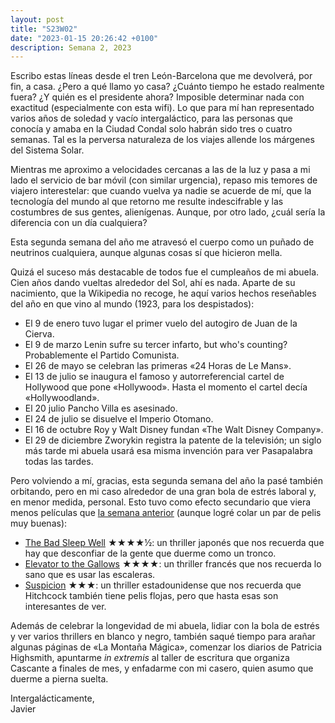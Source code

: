 ```yaml
---
layout: post
title: "S23W02"
date: "2023-01-15 20:26:42 +0100"
description: Semana 2, 2023
---
```


Escribo estas líneas desde el tren León-Barcelona que me devolverá, por fin, a
casa. ¿Pero a qué llamo yo casa? ¿Cuánto tiempo he estado realmente fuera? ¿Y
quién es el presidente ahora? Imposible determinar nada con exactitud
(especialmente con esta wifi). Lo que para mí han representado varios años de
soledad y vacío intergaláctico, para las personas que conocía y amaba en la
Ciudad Condal solo habrán sido tres o cuatro semanas. Tal es la perversa
naturaleza de los viajes allende los márgenes del Sistema Solar. 

Mientras me aproximo a velocidades cercanas a las de la luz y pasa a mi lado el
servicio de bar móvil (con similar urgencia), repaso mis temores de viajero
interestelar: que cuando vuelva ya nadie se acuerde de mí, que la tecnología
del mundo al que retorno me resulte indescifrable y las costumbres de sus
gentes, alienígenas. Aunque, por otro lado, ¿cuál sería la diferencia con un
día cualquiera?
<!-- more -->

Esta segunda semana del año me atravesó el cuerpo como un puñado de neutrinos
cualquiera, aunque algunas cosas sí que hicieron mella.

Quizá el suceso más destacable de todos fue el cumpleaños de mi abuela. Cien años dando
vueltas alrededor del Sol, ahí es nada. Aparte de su nacimiento, que la
Wikipedia no recoge, he aquí varios hechos reseñables del año en que vino al mundo (1923, para los despistados):

- El 9 de enero tuvo lugar el primer vuelo del autogiro de Juan de la Cierva.
- El 9 de marzo Lenin sufre su tercer infarto, but who's counting? Probablemente el Partido Comunista.
- El 26 de mayo se celebran las primeras «24 Horas de Le Mans».
- El 13 de julio se inaugura el famoso y autorreferencial cartel de Hollywood que
pone «Hollywood». Hasta el momento el cartel decía «Hollywoodland». 
- El 20 julio Pancho Villa es asesinado.
- El 24 de julio se disuelve el Imperio Otomano.
- El 16 de octubre Roy y Walt Disney fundan «The Walt Disney Company».
- El 29 de diciembre Zworykin registra la patente de la televisión; un siglo más tarde
mi abuela usará esa misma invención para ver Pasapalabra todas las tardes.

Pero volviendo a mí, gracias, esta segunda semana del año la pasé también orbitando, pero en mi caso alrededor de una gran bola de estrés laboral y, en menor medida, personal. Esto tuvo como efecto secundario que viera menos películas que [la semana anterior](/2023/01/08/S23W01) (aunque logré colar un par de pelis muy buenas):

- [The Bad Sleep Well](https://letterboxd.com/javier/film/the-bad-sleep-well)
★★★★½: un thriller japonés que nos recuerda que hay que desconfiar de la gente que duerme como un tronco.
- [Elevator to the Gallows](https://letterboxd.com/javier/film/elevator-to-the-gallows) ★★★★: un thriller francés que nos recuerda lo sano que es usar las escaleras.
- [Suspicion](https://letterboxd.com/javier/film/suspicion) ★★★: un thriller estadounidense que nos recuerda que Hitchcock también tiene pelis flojas, pero que hasta esas son interesantes de ver.

Además de celebrar la longevidad de mi abuela, lidiar con la bola de estrés y
ver varios thrillers en blanco y negro, también saqué tiempo para arañar algunas páginas
de «La Montaña Mágica», comenzar los diarios de Patricia Highsmith, apuntarme
_in extremis_ al taller de escritura que organiza Cascante a finales de mes, y
enfadarme con mi casero, quien asumo que duerme a pierna suelta.

Intergalácticamente,  
Javier





